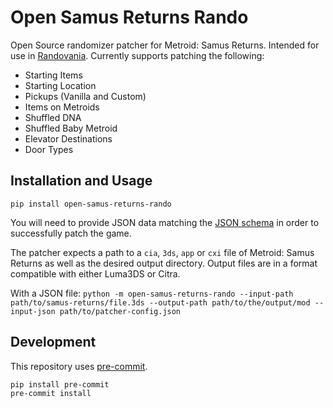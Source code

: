 # Open Samus Returns Rando
Open Source randomizer patcher for Metroid: Samus Returns. Intended for use in [Randovania](https://github.com/randovania).
Currently supports patching the following:
- Starting Items
- Starting Location
- Pickups (Vanilla and Custom)
- Items on Metroids
- Shuffled DNA
- Shuffled Baby Metroid
- Elevator Destinations
- Door Types

## Installation and Usage
`pip install open-samus-returns-rando`

You will need to provide JSON data matching the [JSON schema](https://github.com/randovania/open-samus-returns-rando/blob/main/src/open_samus_returns_rando/files/schema.json) in order to successfully patch the game.

The patcher expects a path to a `cia`, `3ds`, `app` or `cxi` file of Metroid: Samus Returns as well as the desired output directory. Output files are in a format compatible with either Luma3DS or Citra.

With a JSON file:
`python -m open-samus-returns-rando --input-path path/to/samus-returns/file.3ds --output-path path/to/the/output/mod --input-json path/to/patcher-config.json`

## Development
This repository uses [pre-commit](https://pre-commit.com/). 
```
pip install pre-commit
pre-commit install
```
